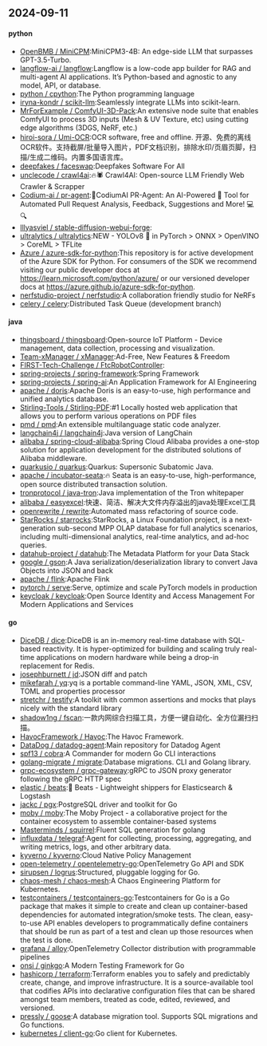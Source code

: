 ## 2024-09-11

#### python
* [OpenBMB / MiniCPM](https://github.com/OpenBMB/MiniCPM):MiniCPM3-4B: An edge-side LLM that surpasses GPT-3.5-Turbo.
* [langflow-ai / langflow](https://github.com/langflow-ai/langflow):Langflow is a low-code app builder for RAG and multi-agent AI applications. It’s Python-based and agnostic to any model, API, or database.
* [python / cpython](https://github.com/python/cpython):The Python programming language
* [iryna-kondr / scikit-llm](https://github.com/iryna-kondr/scikit-llm):Seamlessly integrate LLMs into scikit-learn.
* [MrForExample / ComfyUI-3D-Pack](https://github.com/MrForExample/ComfyUI-3D-Pack):An extensive node suite that enables ComfyUI to process 3D inputs (Mesh & UV Texture, etc) using cutting edge algorithms (3DGS, NeRF, etc.)
* [hiroi-sora / Umi-OCR](https://github.com/hiroi-sora/Umi-OCR):OCR software, free and offline. 开源、免费的离线OCR软件。支持截屏/批量导入图片，PDF文档识别，排除水印/页眉页脚，扫描/生成二维码。内置多国语言库。
* [deepfakes / faceswap](https://github.com/deepfakes/faceswap):Deepfakes Software For All
* [unclecode / crawl4ai](https://github.com/unclecode/crawl4ai):🔥🕷️ Crawl4AI: Open-source LLM Friendly Web Crawler & Scrapper
* [Codium-ai / pr-agent](https://github.com/Codium-ai/pr-agent):🚀CodiumAI PR-Agent: An AI-Powered 🤖 Tool for Automated Pull Request Analysis, Feedback, Suggestions and More! 💻🔍
* [lllyasviel / stable-diffusion-webui-forge](https://github.com/lllyasviel/stable-diffusion-webui-forge):
* [ultralytics / ultralytics](https://github.com/ultralytics/ultralytics):NEW - YOLOv8 🚀 in PyTorch > ONNX > OpenVINO > CoreML > TFLite
* [Azure / azure-sdk-for-python](https://github.com/Azure/azure-sdk-for-python):This repository is for active development of the Azure SDK for Python. For consumers of the SDK we recommend visiting our public developer docs at https://learn.microsoft.com/python/azure/ or our versioned developer docs at https://azure.github.io/azure-sdk-for-python.
* [nerfstudio-project / nerfstudio](https://github.com/nerfstudio-project/nerfstudio):A collaboration friendly studio for NeRFs
* [celery / celery](https://github.com/celery/celery):Distributed Task Queue (development branch)

#### java
* [thingsboard / thingsboard](https://github.com/thingsboard/thingsboard):Open-source IoT Platform - Device management, data collection, processing and visualization.
* [Team-xManager / xManager](https://github.com/Team-xManager/xManager):Ad-Free, New Features & Freedom
* [FIRST-Tech-Challenge / FtcRobotController](https://github.com/FIRST-Tech-Challenge/FtcRobotController):
* [spring-projects / spring-framework](https://github.com/spring-projects/spring-framework):Spring Framework
* [spring-projects / spring-ai](https://github.com/spring-projects/spring-ai):An Application Framework for AI Engineering
* [apache / doris](https://github.com/apache/doris):Apache Doris is an easy-to-use, high performance and unified analytics database.
* [Stirling-Tools / Stirling-PDF](https://github.com/Stirling-Tools/Stirling-PDF):#1 Locally hosted web application that allows you to perform various operations on PDF files
* [pmd / pmd](https://github.com/pmd/pmd):An extensible multilanguage static code analyzer.
* [langchain4j / langchain4j](https://github.com/langchain4j/langchain4j):Java version of LangChain
* [alibaba / spring-cloud-alibaba](https://github.com/alibaba/spring-cloud-alibaba):Spring Cloud Alibaba provides a one-stop solution for application development for the distributed solutions of Alibaba middleware.
* [quarkusio / quarkus](https://github.com/quarkusio/quarkus):Quarkus: Supersonic Subatomic Java.
* [apache / incubator-seata](https://github.com/apache/incubator-seata):🔥 Seata is an easy-to-use, high-performance, open source distributed transaction solution.
* [tronprotocol / java-tron](https://github.com/tronprotocol/java-tron):Java implementation of the Tron whitepaper
* [alibaba / easyexcel](https://github.com/alibaba/easyexcel):快速、简洁、解决大文件内存溢出的java处理Excel工具
* [openrewrite / rewrite](https://github.com/openrewrite/rewrite):Automated mass refactoring of source code.
* [StarRocks / starrocks](https://github.com/StarRocks/starrocks):StarRocks, a Linux Foundation project, is a next-generation sub-second MPP OLAP database for full analytics scenarios, including multi-dimensional analytics, real-time analytics, and ad-hoc queries.
* [datahub-project / datahub](https://github.com/datahub-project/datahub):The Metadata Platform for your Data Stack
* [google / gson](https://github.com/google/gson):A Java serialization/deserialization library to convert Java Objects into JSON and back
* [apache / flink](https://github.com/apache/flink):Apache Flink
* [pytorch / serve](https://github.com/pytorch/serve):Serve, optimize and scale PyTorch models in production
* [keycloak / keycloak](https://github.com/keycloak/keycloak):Open Source Identity and Access Management For Modern Applications and Services

#### go
* [DiceDB / dice](https://github.com/DiceDB/dice):DiceDB is an in-memory real-time database with SQL-based reactivity. It is hyper-optimized for building and scaling truly real-time applications on modern hardware while being a drop-in replacement for Redis.
* [josephburnett / jd](https://github.com/josephburnett/jd):JSON diff and patch
* [mikefarah / yq](https://github.com/mikefarah/yq):yq is a portable command-line YAML, JSON, XML, CSV, TOML and properties processor
* [stretchr / testify](https://github.com/stretchr/testify):A toolkit with common assertions and mocks that plays nicely with the standard library
* [shadow1ng / fscan](https://github.com/shadow1ng/fscan):一款内网综合扫描工具，方便一键自动化、全方位漏扫扫描。
* [HavocFramework / Havoc](https://github.com/HavocFramework/Havoc):The Havoc Framework.
* [DataDog / datadog-agent](https://github.com/DataDog/datadog-agent):Main repository for Datadog Agent
* [spf13 / cobra](https://github.com/spf13/cobra):A Commander for modern Go CLI interactions
* [golang-migrate / migrate](https://github.com/golang-migrate/migrate):Database migrations. CLI and Golang library.
* [grpc-ecosystem / grpc-gateway](https://github.com/grpc-ecosystem/grpc-gateway):gRPC to JSON proxy generator following the gRPC HTTP spec
* [elastic / beats](https://github.com/elastic/beats):🐠 Beats - Lightweight shippers for Elasticsearch & Logstash
* [jackc / pgx](https://github.com/jackc/pgx):PostgreSQL driver and toolkit for Go
* [moby / moby](https://github.com/moby/moby):The Moby Project - a collaborative project for the container ecosystem to assemble container-based systems
* [Masterminds / squirrel](https://github.com/Masterminds/squirrel):Fluent SQL generation for golang
* [influxdata / telegraf](https://github.com/influxdata/telegraf):Agent for collecting, processing, aggregating, and writing metrics, logs, and other arbitrary data.
* [kyverno / kyverno](https://github.com/kyverno/kyverno):Cloud Native Policy Management
* [open-telemetry / opentelemetry-go](https://github.com/open-telemetry/opentelemetry-go):OpenTelemetry Go API and SDK
* [sirupsen / logrus](https://github.com/sirupsen/logrus):Structured, pluggable logging for Go.
* [chaos-mesh / chaos-mesh](https://github.com/chaos-mesh/chaos-mesh):A Chaos Engineering Platform for Kubernetes.
* [testcontainers / testcontainers-go](https://github.com/testcontainers/testcontainers-go):Testcontainers for Go is a Go package that makes it simple to create and clean up container-based dependencies for automated integration/smoke tests. The clean, easy-to-use API enables developers to programmatically define containers that should be run as part of a test and clean up those resources when the test is done.
* [grafana / alloy](https://github.com/grafana/alloy):OpenTelemetry Collector distribution with programmable pipelines
* [onsi / ginkgo](https://github.com/onsi/ginkgo):A Modern Testing Framework for Go
* [hashicorp / terraform](https://github.com/hashicorp/terraform):Terraform enables you to safely and predictably create, change, and improve infrastructure. It is a source-available tool that codifies APIs into declarative configuration files that can be shared amongst team members, treated as code, edited, reviewed, and versioned.
* [pressly / goose](https://github.com/pressly/goose):A database migration tool. Supports SQL migrations and Go functions.
* [kubernetes / client-go](https://github.com/kubernetes/client-go):Go client for Kubernetes.
